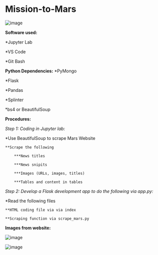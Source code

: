 # Mission-to-Mars
![image](https://user-images.githubusercontent.com/82011523/132745711-e15dc2b2-81ca-4a9c-bee1-f233bc26077d.png)

**Software used:**

*Jupyter Lab

*VS Code

*Git Bash

**Python Dependencies:**
*PyMongo

*Flask

*Pandas

*Splinter

*bs4 or BeautifulSoup

**Procedures:**

_Step 1: Coding in Jupyter lab:_

*Use BeautifulSoup to scrape Mars Website
	
	**Scrape the following
	
		***News titles
		
		***News snipits
		
		***Images (URLs, images, titles)
		
		***Tables and content in tables

_Step 2: Develop a Flask development app to do the following via app.py:_

*Read the following files
		
	**HTML coding file via via index
		
	**Scraping function via scrape_mars.py


**Images from website:**

![image](https://user-images.githubusercontent.com/82011523/132745763-e870105a-2b6d-4010-819b-f25ae2a561cd.png)


![image](https://user-images.githubusercontent.com/82011523/132745996-2cc8625a-e602-4766-a1d8-18fac78f7037.png)

